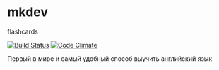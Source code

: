 # mkdev
flashcards

[![Build Status](https://travis-ci.org/PeterChudinov/flashcards.svg?branch=master)](https://travis-ci.org/PeterChudinov/flashcards) [![Code Climate](https://codeclimate.com/github/PeterChudinov/flashcards/badges/gpa.svg)](https://codeclimate.com/github/PeterChudinov/flashcards)

Первый в мире и самый удобный способ выучить английский язык